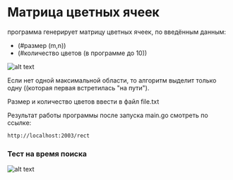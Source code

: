 # Матрица цветных ячеек

программа генерирует матрицу цветных ячеек, по введённым данным: 
- (#размер (m,n))
- (#количество цветов (в программе до 10))

![alt text](https://sun9-west.userapi.com/sun9-38/s/v1/ig2/zfbIFF7D5tlEua27aJpXoiFZeASg0vdl3tWBQtFFUF5UOLeP0yr9q9Qizw1T9NQrMumTfgtQGVSCpxU-33gE3svM.jpg?size=254x155&quality=95&type=album)

Если нет одной максимальной области, то алгоритм выделит только одну ((которая первая встретилась "на пути").

Размер и количество цветов ввести в файл file.txt

Результат работы программы после запуска main.go смотреть по ссылке:
```sh
http://localhost:2003/rect
```

### Тест на время поиска
![alt text](https://sun9-west.userapi.com/sun9-69/s/v1/ig2/WrfGZdO-W7mtslJrccmFyy70Tm0b_mE6HGIVdJ9bOX1yozq2U3NrPNMEPdRzNZIIfjLX_ObBzW-pj7dww8vlYfyU.jpg?size=714x88&quality=96&type=album)
